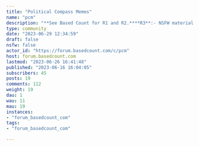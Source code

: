 ```yaml
---
title: "Political Compass Memes" 
name: "pcm"
description: "**See Based Count for R1 and R2.****R3**:- NSFW material is allowed so long as it is legal and properly marked. (I'm not moderating porn on the bus you twats)**R4**: All posts must relate to the political compass. - Meta Content and Quality OC relating to the subreddit is allowed.Orange by itself isn't PCM and must be accompanied by another quadrant.**Notes**Not everything with 4 colored squares is a PCM. So called “Get out of my head” posts are not allowed. "
type: community
date: "2023-06-29 12:34:59"
draft: false
nsfw: false
actor_id: "https://forum.basedcount.com/c/pcm"
host: forum.basedcount.com
lastmod: "2023-06-26 16:41:48"
published: "2023-06-16 16:04:05"
subscribers: 45
posts: 19
comments: 112
weight: 19
dau: 1
wau: 11
mau: 19
instances:
- "forum_basedcount_com"
tags: 
- "forum_basedcount_com"

---
```

